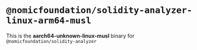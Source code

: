 # `@nomicfoundation/solidity-analyzer-linux-arm64-musl`

This is the **aarch64-unknown-linux-musl** binary for `@nomicfoundation/solidity-analyzer`
